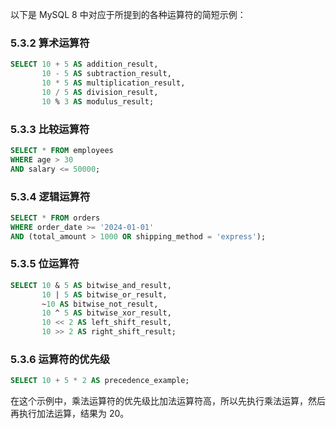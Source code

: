 以下是 MySQL 8 中对应于所提到的各种运算符的简短示例：

### 5.3.2 算术运算符

```sql
SELECT 10 + 5 AS addition_result,
       10 - 5 AS subtraction_result,
       10 * 5 AS multiplication_result,
       10 / 5 AS division_result,
       10 % 3 AS modulus_result;
```

### 5.3.3 比较运算符

```sql
SELECT * FROM employees
WHERE age > 30
AND salary <= 50000;
```

### 5.3.4 逻辑运算符

```sql
SELECT * FROM orders
WHERE order_date >= '2024-01-01'
AND (total_amount > 1000 OR shipping_method = 'express');
```

### 5.3.5 位运算符

```sql
SELECT 10 & 5 AS bitwise_and_result,
       10 | 5 AS bitwise_or_result,
       ~10 AS bitwise_not_result,
       10 ^ 5 AS bitwise_xor_result,
       10 << 2 AS left_shift_result,
       10 >> 2 AS right_shift_result;
```

### 5.3.6 运算符的优先级

```sql
SELECT 10 + 5 * 2 AS precedence_example;
```

在这个示例中，乘法运算符的优先级比加法运算符高，所以先执行乘法运算，然后再执行加法运算，结果为 20。